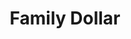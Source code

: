 ---
title: "Family Dollar"
url: /chicago/family-dollar-west-fullerton-avenue-2/
shop: variety store
---